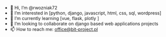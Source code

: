 - 👋 Hi, I’m @rwozniak72
- 👀 I’m interested in [python, django, javascript, html, css, sql, wordpress]
- 🌱 I’m currently learning [vue, flask, plotly ]
- 💞️ I’m looking to collaborate on django based web applications projects
- 📫 How to reach me: office@bit-project.pl

<!---
rwozniak72/rwozniak72 is a ✨ special ✨ repository because its `README.md` (this file) appears on your GitHub profile.
You can click the Preview link to take a look at your changes.
--->
